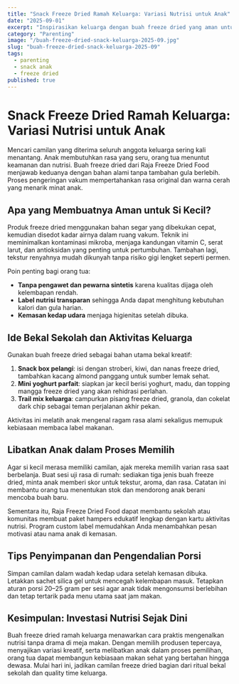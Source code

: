 ```yaml
---
title: "Snack Freeze Dried Ramah Keluarga: Variasi Nutrisi untuk Anak"
date: "2025-09-01"
excerpt: "Inspirasikan keluarga dengan buah freeze dried yang aman untuk anak, lengkap dengan tips memilih rasa, ide bekal sekolah, hingga cara melibatkan si kecil mengenal nutrisi."
category: "Parenting"
image: "/buah-freeze-dried-snack-keluarga-2025-09.jpg"
slug: "buah-freeze-dried-snack-keluarga-2025-09"
tags:
  - parenting
  - snack anak
  - freeze dried
published: true
---
```


# Snack Freeze Dried Ramah Keluarga: Variasi Nutrisi untuk Anak

Mencari camilan yang diterima seluruh anggota keluarga sering kali menantang. Anak membutuhkan rasa yang seru, orang tua menuntut keamanan dan nutrisi. Buah freeze dried dari Raja Freeze Dried Food menjawab keduanya dengan bahan alami tanpa tambahan gula berlebih. Proses pengeringan vakum mempertahankan rasa original dan warna cerah yang menarik minat anak.

## Apa yang Membuatnya Aman untuk Si Kecil?

Produk freeze dried menggunakan bahan segar yang dibekukan cepat, kemudian disedot kadar airnya dalam ruang vakum. Teknik ini meminimalkan kontaminasi mikroba, menjaga kandungan vitamin C, serat larut, dan antioksidan yang penting untuk pertumbuhan. Tambahan lagi, tekstur renyahnya mudah dikunyah tanpa risiko gigi lengket seperti permen.

Poin penting bagi orang tua:

- **Tanpa pengawet dan pewarna sintetis** karena kualitas dijaga oleh kelembapan rendah.
- **Label nutrisi transparan** sehingga Anda dapat menghitung kebutuhan kalori dan gula harian.
- **Kemasan kedap udara** menjaga higienitas setelah dibuka.

## Ide Bekal Sekolah dan Aktivitas Keluarga

Gunakan buah freeze dried sebagai bahan utama bekal kreatif:

1. **Snack box pelangi**: isi dengan stroberi, kiwi, dan nanas freeze dried, tambahkan kacang almond panggang untuk sumber lemak sehat.
2. **Mini yoghurt parfait**: siapkan jar kecil berisi yoghurt, madu, dan topping mangga freeze dried yang akan rehidrasi perlahan.
3. **Trail mix keluarga**: campurkan pisang freeze dried, granola, dan cokelat dark chip sebagai teman perjalanan akhir pekan.

Aktivitas ini melatih anak mengenal ragam rasa alami sekaligus memupuk kebiasaan membaca label makanan.

## Libatkan Anak dalam Proses Memilih

Agar si kecil merasa memiliki camilan, ajak mereka memilih varian rasa saat berbelanja. Buat sesi uji rasa di rumah: sediakan tiga jenis buah freeze dried, minta anak memberi skor untuk tekstur, aroma, dan rasa. Catatan ini membantu orang tua menentukan stok dan mendorong anak berani mencoba buah baru.

Sementara itu, Raja Freeze Dried Food dapat membantu sekolah atau komunitas membuat paket hampers edukatif lengkap dengan kartu aktivitas nutrisi. Program custom label memudahkan Anda menambahkan pesan motivasi atau nama anak di kemasan.

## Tips Penyimpanan dan Pengendalian Porsi

Simpan camilan dalam wadah kedap udara setelah kemasan dibuka. Letakkan sachet silica gel untuk mencegah kelembapan masuk. Tetapkan aturan porsi 20–25 gram per sesi agar anak tidak mengonsumsi berlebihan dan tetap tertarik pada menu utama saat jam makan.

## Kesimpulan: Investasi Nutrisi Sejak Dini

Buah freeze dried ramah keluarga menawarkan cara praktis mengenalkan nutrisi tanpa drama di meja makan. Dengan memilih produsen tepercaya, menyajikan variasi kreatif, serta melibatkan anak dalam proses pemilihan, orang tua dapat membangun kebiasaan makan sehat yang bertahan hingga dewasa. Mulai hari ini, jadikan camilan freeze dried bagian dari ritual bekal sekolah dan quality time keluarga.
